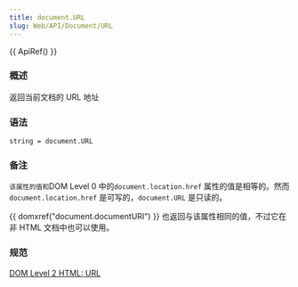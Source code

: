 ```yaml
---
title: document.URL
slug: Web/API/Document/URL
---
```


{{ ApiRef() }}

### 概述

返回当前文档的 URL 地址

### 语法

```plain
string = document.URL
```

### 备注

`该属性的值和`DOM Level 0 中的`document.location.href` 属性的值是相等的。然而 `document.location.href` 是可写的，`document.URL` 是只读的。

{{ domxref("document.documentURI") }} 也返回与该属性相同的值，不过它在非 HTML 文档中也可以使用。

### 规范

[DOM Level 2 HTML: URL](https://www.w3.org/TR/DOM-Level-2-HTML/html.html#ID-46183437)
